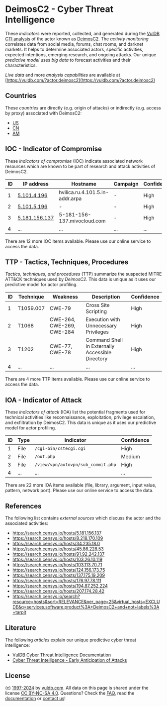 # DeimosC2 - Cyber Threat Intelligence

These _indicators_ were reported, collected, and generated during the [VulDB CTI analysis](https://vuldb.com/?kb.cti) of the actor known as [DeimosC2](https://vuldb.com/?actor.deimosc2). The _activity monitoring_ correlates data from social media, forums, chat rooms, and darknet markets. It helps to determine associated actors, specific activities, expected intentions, emerging research, and ongoing attacks. Our unique _predictive model_ uses _big data_ to forecast activities and their characteristics.

_Live data_ and more _analysis capabilities_ are available at [https://vuldb.com/?actor.deimosc2](https://vuldb.com/?actor.deimosc2)

## Countries

These _countries_ are directly (e.g. origin of attacks) or indirectly (e.g. access by proxy) associated with DeimosC2:

* [US](https://vuldb.com/?country.us)
* [CN](https://vuldb.com/?country.cn)
* [AM](https://vuldb.com/?country.am)

## IOC - Indicator of Compromise

These _indicators of compromise_ (IOC) indicate associated network resources which are known to be part of research and attack activities of DeimosC2.

ID | IP address | Hostname | Campaign | Confidence
-- | ---------- | -------- | -------- | ----------
1 | [5.101.4.196](https://vuldb.com/?ip.5.101.4.196) | hvilica.ru.4.101.5.in-addr.arpa | - | High
2 | [5.101.5.196](https://vuldb.com/?ip.5.101.5.196) | - | - | High
3 | [5.181.156.137](https://vuldb.com/?ip.5.181.156.137) | 5-181-156-137.mivocloud.com | - | High
4 | ... | ... | ... | ...

There are 12 more IOC items available. Please use our online service to access the data.

## TTP - Tactics, Techniques, Procedures

_Tactics, techniques, and procedures_ (TTP) summarize the suspected MITRE ATT&CK techniques used by _DeimosC2_. This data is unique as it uses our predictive model for actor profiling.

ID | Technique | Weakness | Description | Confidence
-- | --------- | -------- | ----------- | ----------
1 | T1059.007 | CWE-79 | Cross Site Scripting | High
2 | T1068 | CWE-264, CWE-269, CWE-284 | Execution with Unnecessary Privileges | High
3 | T1202 | CWE-77, CWE-78 | Command Shell in Externally Accessible Directory | High
4 | ... | ... | ... | ...

There are 4 more TTP items available. Please use our online service to access the data.

## IOA - Indicator of Attack

These _indicators of attack_ (IOA) list the potential fragments used for technical activities like reconnaissance, exploitation, privilege escalation, and exfiltration by DeimosC2. This data is unique as it uses our predictive model for actor profiling.

ID | Type | Indicator | Confidence
-- | ---- | --------- | ----------
1 | File | `/cgi-bin/cstecgi.cgi` | High
2 | File | `/out.php` | Medium
3 | File | `/view/vpn/autovpn/sub_commit.php` | High
4 | ... | ... | ...

There are 22 more IOA items available (file, library, argument, input value, pattern, network port). Please use our online service to access the data.

## References

The following list contains _external sources_ which discuss the actor and the associated activities:

* https://search.censys.io/hosts/5.181.156.137
* https://search.censys.io/hosts/8.218.170.109
* https://search.censys.io/hosts/34.235.18.0
* https://search.censys.io/hosts/45.86.228.53
* https://search.censys.io/hosts/91.92.242.137
* https://search.censys.io/hosts/103.26.10.119
* https://search.censys.io/hosts/103.113.70.71
* https://search.censys.io/hosts/124.156.173.75
* https://search.censys.io/hosts/137.175.19.209
* https://search.censys.io/hosts/176.97.78.111
* https://search.censys.io/hosts/194.87.252.224
* https://search.censys.io/hosts/207.174.28.42
* https://search.censys.io/search?resource=hosts&sort=RELEVANCE&per_page=25&virtual_hosts=EXCLUDE&q=services.software.product%3A+DeimosC2+and+not+labels%3A+tarpit

## Literature

The following _articles_ explain our unique predictive cyber threat intelligence:

* [VulDB Cyber Threat Intelligence Documentation](https://vuldb.com/?kb.cti)
* [Cyber Threat Intelligence - Early Anticipation of Attacks](https://www.scip.ch/en/?labs.20201022)

## License

(c) [1997-2024](https://vuldb.com/?kb.changelog) by [vuldb.com](https://vuldb.com/?kb.about). All data on this page is shared under the license [CC BY-NC-SA 4.0](https://creativecommons.org/licenses/by-nc-sa/4.0/). Questions? Check the [FAQ](https://vuldb.com/?kb.faq), read the [documentation](https://vuldb.com/?kb) or [contact us](https://vuldb.com/?contact)!
